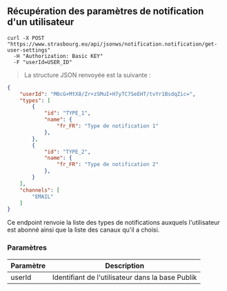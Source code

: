 ## Récupération des paramètres de notification d'un utilisateur

```shell
curl -X POST "https://www.strasbourg.eu/api/jsonws/notification.notification/get-user-settings"
  -H "Authorization: Basic KEY"  
  -F "userId=USER_ID"
```

> La structure JSON renvoyée est la suivante :

```json
{
    "userId": "M0cG+MtX8/Zr+zSMuI+H7yTC7SeEHT/tvYr1BsdqZic=",
    "types": [
        {
            "id": "TYPE_1",
            "name": {
                "fr_FR": "Type de notification 1"
            },
        },
        {
            "id": "TYPE_2",
            "name": {
                "fr_FR": "Type de notification 2"
            },
        }
    ],
    "channels": [
        "EMAIL"
    ]
}
```

Ce endpoint renvoie la liste des types de notifications auxquels l'utilisateur est abonné ainsi que la liste des canaux qu'il a choisi.


### Paramètres

Paramètre | Description
--------- | -----------
userId | Identifiant de l'utilisateur dans la base Publik


